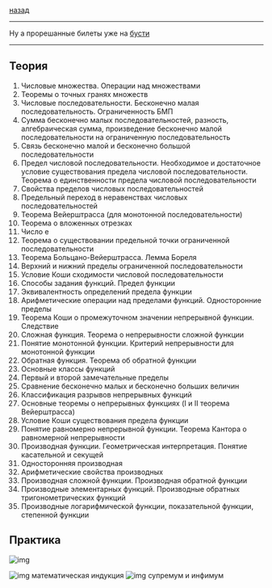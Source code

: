 [назад](../mathan.md)
***
Ну а прорешанные билеты уже на [бусти](https://boosty.to/starsresearch)
***
## Теория
1.	Числовые множества. Операции над множествами
2.	Теоремы о точных гранях множеств
3.	Числовые последовательности. Бесконечно малая последовательность. Ограниченность БМП
4.	Сумма бесконечно малых последовательностей, разность, алгебраическая сумма, произведение бесконечно малой последовательности на ограниченную последовательность
5.	Связь бесконечно малой и бесконечно большой последовательности
6.	Предел числовой последовательности. Необходимое и достаточное условие существования предела числовой последовательности. Теорема о единственности предела числовой последовательности
7.	Свойства пределов числовых последовательностей
8.	Предельный переход в неравенствах числовых последовательностей
9.	Теорема Вейерштрасса (для монотонной последовательности)
10.	 Теорема о вложенных отрезках
11.	 Число е
12.	 Теорема о существовании предельной точки ограниченной последовательности
13.	 Теорема Больцано-Вейерштрасса. Лемма Бореля
14.	  Верхний и нижний пределы ограниченной последовательности
15.	 Условие Коши сходимости числовой последовательности
16.	 Способы задания функций. Предел функции
17.	 Эквивалентность определений предела функции
18.	 Арифметические операции над пределами функций. Односторонние пределы
19.	 Теорема Коши о промежуточном значении непрерывной функции. Следствие
20.	 Сложная функция. Теорема о непрерывности сложной функции
21.	 Понятие монотонной функции. Критерий непрерывности для монотонной функции
22.	 Обратная функция. Теорема об обратной функции
23.	 Основные классы функций
24.	 Первый и второй замечательные пределы
25.	 Сравнение бесконечно малых и бесконечно больших величин
26.	 Классификация разрывов непрерывных функций
27.	 Основные теоремы о непрерывных функциях (I и II теорема Вейерштрасса)
28.	 Условие Коши существования предела функции
29.	 Понятие равномерно непрерывной функции. Теорема Кантора о равномерной непрерывности
30.	 Производная функции. Геометрическая интерпретация. Понятие касательной и секущей
31.	 Односторонняя производная
32.	 Арифметические свойства производных
33.	 Производная сложной функции. Производная обратной функции
34.	 Производные элементарных функций. Производные обратных тригонометрических функций
35.	 Производные логарифмической функции, показательной функции, степенной функции
## Практика
![img](https://github.com/user-attachments/assets/ba0173b2-34d4-4246-96c5-5cfae66c1634)

![img](https://github.com/user-attachments/assets/7390c054-e566-4038-94f6-41dc737f0e03)
математическая индукция
![img](https://github.com/user-attachments/assets/72a40581-8e70-4f17-97eb-73eda59909dc)
супремум и инфимум

